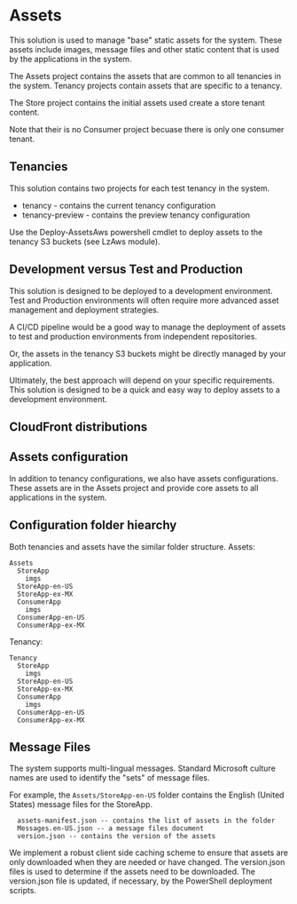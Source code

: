 # Assets
This solution is used to manage "base" static assets for the system. These assets include images, message files and other static content that is used by the applications in the system.

The Assets project contains the assets that are common to all tenancies in the system. Tenancy projects contain assets that are specific to a tenancy.

The Store project contains the initial assets used create a store tenant content.

Note that their is no Consumer project becuase there is only one consumer tenant.

## Tenancies

This solution contains two projects for each test tenancy in the system.
- tenancy - contains the current tenancy configuration
- tenancy-preview - contains the preview tenancy configuration

Use the Deploy-AssetsAws powershell cmdlet to deploy assets to the tenancy S3 buckets (see LzAws module).

## Development versus Test and Production
This solution is designed to be deployed to a development environment. Test and Production environments will often require more advanced asset management and deployment strategies.

A CI/CD pipeline would be a good way to manage the deployment of assets to test and production environments from independent repositories.

Or, the assets in the tenancy S3 buckets might be directly managed by your application. 

Ultimately, the best approach will depend on your specific requirements. This solution is designed to be a quick and easy way to deploy assets to a development environment. 

## CloudFront distributions

## Assets configuration 

In addition to tenancy configurations, we also have assets configurations. These assets are in the Assets project and provide core assets to all applications in the system.

## Configuration folder hiearchy
Both tenancies and assets have the similar folder structure. 
Assets:
```
Assets
  StoreApp
    imgs
  StoreApp-en-US
  StoreApp-ex-MX
  ConsumerApp
    imgs
  ConsumerApp-en-US
  ConsumerApp-ex-MX
```
Tenancy:
```
Tenancy
  StoreApp
	imgs
  StoreApp-en-US
  StoreApp-ex-MX
  ConsumerApp
	imgs
  ConsumerApp-en-US
  ConsumerApp-ex-MX
```

## Message Files 

The system supports multi-lingual messages. Standard Microsoft culture names are used to identify the "sets" of message files. 

For example, the ```Assets/StoreApp-en-US``` folder contains the English (United States) message files for the StoreApp.
```
  assets-manifest.json -- contains the list of assets in the folder
  Messages.en-US.json -- a message files document
  version.json -- contains the version of the assets
```

We implement a robust client side caching scheme to ensure that assets are only downloaded when they are needed or have changed. The version.json files is used to determine if the assets need to be downloaded. The version.json file is updated, if necessary, by the PowerShell deployment scripts.




